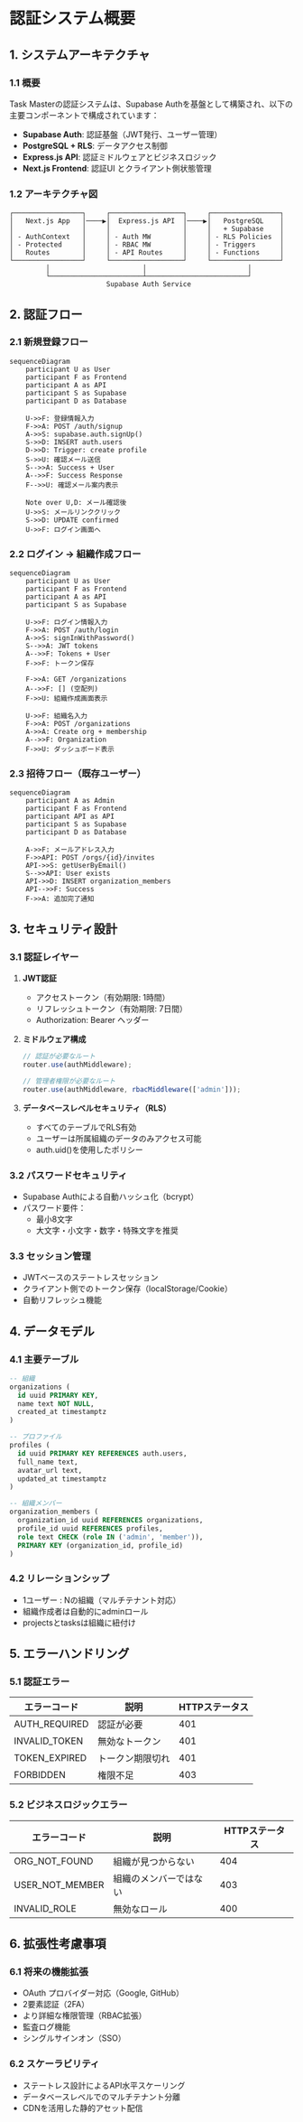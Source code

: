 # 認証システム概要

## 1. システムアーキテクチャ

### 1.1 概要
Task Masterの認証システムは、Supabase Authを基盤として構築され、以下の主要コンポーネントで構成されています：

- **Supabase Auth**: 認証基盤（JWT発行、ユーザー管理）
- **PostgreSQL + RLS**: データアクセス制御
- **Express.js API**: 認証ミドルウェアとビジネスロジック
- **Next.js Frontend**: 認証UI とクライアント側状態管理

### 1.2 アーキテクチャ図

```
┌─────────────────┐     ┌──────────────────┐     ┌─────────────────┐
│   Next.js App   │────▶│  Express.js API  │────▶│   PostgreSQL    │
│                 │     │                  │     │   + Supabase    │
│ - AuthContext   │     │ - Auth MW        │     │ - RLS Policies  │
│ - Protected     │     │ - RBAC MW        │     │ - Triggers      │
│   Routes        │     │ - API Routes     │     │ - Functions     │
└─────────────────┘     └──────────────────┘     └─────────────────┘
         │                       │                         │
         └───────────────────────┴─────────────────────────┘
                        Supabase Auth Service
```

## 2. 認証フロー

### 2.1 新規登録フロー

```mermaid
sequenceDiagram
    participant U as User
    participant F as Frontend
    participant A as API
    participant S as Supabase
    participant D as Database

    U->>F: 登録情報入力
    F->>A: POST /auth/signup
    A->>S: supabase.auth.signUp()
    S->>D: INSERT auth.users
    D->>D: Trigger: create profile
    S->>U: 確認メール送信
    S-->>A: Success + User
    A-->>F: Success Response
    F-->>U: 確認メール案内表示

    Note over U,D: メール確認後
    U->>S: メールリンククリック
    S->>D: UPDATE confirmed
    U->>F: ログイン画面へ
```

### 2.2 ログイン → 組織作成フロー

```mermaid
sequenceDiagram
    participant U as User
    participant F as Frontend
    participant A as API
    participant S as Supabase

    U->>F: ログイン情報入力
    F->>A: POST /auth/login
    A->>S: signInWithPassword()
    S-->>A: JWT tokens
    A-->>F: Tokens + User
    F->>F: トークン保存
    
    F->>A: GET /organizations
    A-->>F: [] (空配列)
    F->>U: 組織作成画面表示
    
    U->>F: 組織名入力
    F->>A: POST /organizations
    A->>A: Create org + membership
    A-->>F: Organization
    F->>U: ダッシュボード表示
```

### 2.3 招待フロー（既存ユーザー）

```mermaid
sequenceDiagram
    participant A as Admin
    participant F as Frontend
    participant API as API
    participant S as Supabase
    participant D as Database

    A->>F: メールアドレス入力
    F->>API: POST /orgs/{id}/invites
    API->>S: getUserByEmail()
    S-->>API: User exists
    API->>D: INSERT organization_members
    API-->>F: Success
    F->>A: 追加完了通知
```

## 3. セキュリティ設計

### 3.1 認証レイヤー

1. **JWT認証**
   - アクセストークン（有効期限: 1時間）
   - リフレッシュトークン（有効期限: 7日間）
   - Authorization: Bearer <token> ヘッダー

2. **ミドルウェア構成**
   ```javascript
   // 認証が必要なルート
   router.use(authMiddleware);
   
   // 管理者権限が必要なルート
   router.use(authMiddleware, rbacMiddleware(['admin']));
   ```

3. **データベースレベルセキュリティ（RLS）**
   - すべてのテーブルでRLS有効
   - ユーザーは所属組織のデータのみアクセス可能
   - auth.uid()を使用したポリシー

### 3.2 パスワードセキュリティ

- Supabase Authによる自動ハッシュ化（bcrypt）
- パスワード要件：
  - 最小8文字
  - 大文字・小文字・数字・特殊文字を推奨

### 3.3 セッション管理

- JWTベースのステートレスセッション
- クライアント側でのトークン保存（localStorage/Cookie）
- 自動リフレッシュ機能

## 4. データモデル

### 4.1 主要テーブル

```sql
-- 組織
organizations (
  id uuid PRIMARY KEY,
  name text NOT NULL,
  created_at timestamptz
)

-- プロファイル
profiles (
  id uuid PRIMARY KEY REFERENCES auth.users,
  full_name text,
  avatar_url text,
  updated_at timestamptz
)

-- 組織メンバー
organization_members (
  organization_id uuid REFERENCES organizations,
  profile_id uuid REFERENCES profiles,
  role text CHECK (role IN ('admin', 'member')),
  PRIMARY KEY (organization_id, profile_id)
)
```

### 4.2 リレーションシップ

- 1ユーザー : Nの組織（マルチテナント対応）
- 組織作成者は自動的にadminロール
- projectsとtasksは組織に紐付け

## 5. エラーハンドリング

### 5.1 認証エラー

| エラーコード | 説明 | HTTPステータス |
|------------|------|---------------|
| AUTH_REQUIRED | 認証が必要 | 401 |
| INVALID_TOKEN | 無効なトークン | 401 |
| TOKEN_EXPIRED | トークン期限切れ | 401 |
| FORBIDDEN | 権限不足 | 403 |

### 5.2 ビジネスロジックエラー

| エラーコード | 説明 | HTTPステータス |
|------------|------|---------------|
| ORG_NOT_FOUND | 組織が見つからない | 404 |
| USER_NOT_MEMBER | 組織のメンバーではない | 403 |
| INVALID_ROLE | 無効なロール | 400 |

## 6. 拡張性考慮事項

### 6.1 将来の機能拡張

- OAuth プロバイダー対応（Google, GitHub）
- 2要素認証（2FA）
- より詳細な権限管理（RBAC拡張）
- 監査ログ機能
- シングルサインオン（SSO）

### 6.2 スケーラビリティ

- ステートレス設計によるAPI水平スケーリング
- データベースレベルでのマルチテナント分離
- CDNを活用した静的アセット配信